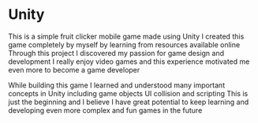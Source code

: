 # Unity
This is a simple fruit clicker mobile game made using Unity
I created this game completely by myself by learning from resources available online
Through this project I discovered my passion for game design and development
I really enjoy video games and this experience motivated me even more to become a game developer

While building this game I learned and understood many important concepts in Unity including game objects UI collision and scripting
This is just the beginning and I believe I have great potential to keep learning and developing even more complex and fun games in the future
